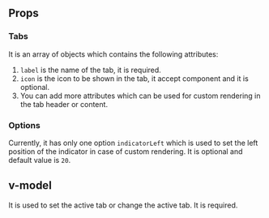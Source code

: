 ## Props

### Tabs

It is an array of objects which contains the following attributes:

1. `label` is the name of the tab, it is required.
2. `icon` is the icon to be shown in the tab, it accept component and it is
   optional.
3. You can add more attributes which can be used for custom rendering in the tab
   header or content.

### Options

Currently, it has only one option `indicatorLeft` which is used to set the left
position of the indicator in case of custom rendering. It is optional and
default value is `20`.

## v-model

It is used to set the active tab or change the active tab. It is required.
